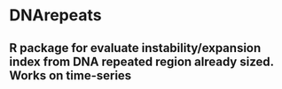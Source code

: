 # DNArepeats

## R package for evaluate instability/expansion index from DNA repeated region already sized. Works on time-series

